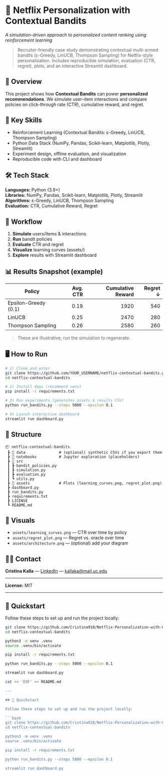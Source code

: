 # 🎯 Netflix Personalization with Contextual Bandits
_A simulation-driven approach to personalized content ranking using reinforcement learning_

> Recruiter-friendly case study demonstrating contextual multi-armed bandits (ε-Greedy, LinUCB, Thompson Sampling) for Netflix-style personalization. Includes reproducible simulation, evaluation (CTR, regret), plots, and an interactive Streamlit dashboard.

## 📌 Overview
This project shows how **Contextual Bandits** can power **personalized recommendations**. We simulate user–item interactions and compare policies on click-through rate (CTR), cumulative reward, and regret.

## 🚀 Key Skills
- Reinforcement Learning (Contextual Bandits: ε-Greedy, LinUCB, Thompson Sampling)
- Python Data Stack (NumPy, Pandas, Scikit-learn, Matplotlib, Plotly, Streamlit)
- Experiment design, offline evaluation, and visualization
- Reproducible code with CLI and dashboard

## 🛠️ Tech Stack
**Languages:** Python (3.9+)  
**Libraries:** NumPy, Pandas, Scikit-learn, Matplotlib, Plotly, Streamlit  
**Algorithms:** ε-Greedy, LinUCB, Thompson Sampling  
**Evaluation:** CTR, Cumulative Reward, Regret

## 🔄 Workflow
1) **Simulate** users/items & interactions  
2) **Run** bandit policies  
3) **Evaluate** CTR and regret  
4) **Visualize** learning curves (assets/)  
5) **Explore** results with Streamlit dashboard

## 📊 Results Snapshot (example)
| Policy | Avg. CTR | Cumulative Reward | Regret ↓ |
|---|---:|---:|---:|
| Epsilon-Greedy (0.1) | 0.19 | 1920 | 540 |
| LinUCB | 0.25 | 2470 | 280 |
| Thompson Sampling | 0.26 | 2580 | 260 |

> These are illustrative; run the simulation to regenerate.

## 🖥️ How to Run
```bash
# 1) Clone and enter
git clone https://github.com/YOUR_USERNAME/netflix-contextual-bandits.git
cd netflix-contextual-bandits

# 2) Install deps (recommend venv)
pip install -r requirements.txt

# 3) Run experiments (generates assets & results CSV)
python run_bandits.py --steps 5000 --epsilon 0.1

# 4) Launch interactive dashboard
streamlit run dashboard.py
```

## 📂 Structure
```
📦 netflix-contextual-bandits
 ┣ 📂 data               # (optional) synthetic CSVs if you export them
 ┣ 📂 notebooks          # Jupyter exploration (placeholders)
 ┣ 📂 src
 ┃ ┣ bandit_policies.py
 ┃ ┣ simulation.py
 ┃ ┣ evaluation.py
 ┃ ┗ utils.py
 ┣ 📂 assets             # Plots (learning_curves.png, regret_plot.png)
 ┣ dashboard.py
 ┣ run_bandits.py
 ┣ requirements.txt
 ┣ LICENSE
 ┗ README.md
```

## 📸 Visuals
- `assets/learning_curves.png` — CTR over time by policy  
- `assets/regret_plot.png` — Regret vs. oracle over time  
- `assets/architecture.png` — (optional) add your diagram

## 🧑‍💼 Contact
**Cristina Kalla** — [LinkedIn](https://linkedin.com/in/CristinaKalla) — kallaka@mail.uc.edu

---
**License:** MIT

---

## 🚀 Quickstart

Follow these steps to set up and run the project locally:

```bash
git clone https://github.com/Cristina910/Netflix-Personalization-with-Contextual-Bandits.git
cd netflix-contextual-bandits

python3 -m venv .venv
source .venv/bin/activate

pip install -r requirements.txt

python run_bandits.py --steps 5000 --epsilon 0.1

streamlit run dashboard.py

cat << 'EOF' >> README.md

---

## 🚀 Quickstart

Follow these steps to set up and run the project locally:

```bash
git clone https://github.com/Cristina910/Netflix-Personalization-with-Contextual-Bandits.git
cd netflix-contextual-bandits

python3 -m venv .venv
source .venv/bin/activate

pip install -r requirements.txt

python run_bandits.py --steps 5000 --epsilon 0.1

streamlit run dashboard.py


